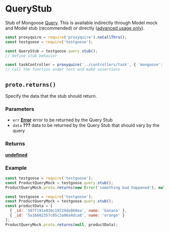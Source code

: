 # QueryStub
Stub of Mongoose [Query](https://mongoosejs.com/docs/api.html#Query). This is available indirectly through Model mock and Model stub (recommended) or directly ([advanced usage only](https://mongoosejs.com/docs/api.html#query_Query)).

```javaScript
const proxyquire = require('proxyquire').noCallThru();
const testgoose = require('testgoose');

const QueryStub = testgoose.query.stub();
// Define stub behavior

const taskController = proxyquire('../controllers/task', { 'mongoose': { Query: QueryStub } });
// Call the function under test and make assertions
```


## `proto.returns()`
Specify the data that the stub should return.

### Parameters
- `err` **[Error](https://developer.mozilla.org/en-US/docs/Web/JavaScript/Reference/Global_Objects/Error)** error to be returned by the Query Stub
- `data` **???** data to be returned by the Query Stub that should vary by the query

### Returns
**[undefined](https://developer.mozilla.org/en-US/docs/Web/JavaScript/Reference/Global_Objects/undefined)**

### Example
```javascript
const testgoose = require('testgoose');
const ProductQueryMock = testgoose.query.stub();
ProductQueryMock.proto.returns(new Error('something bad happened'), null);
```

```javascript
const testgoose = require('testgoose');
const ProductQueryMock = testgoose.query.stub();
const productData = [
  { _id: '507f191e810c19729de860ea', name: 'banana' },
  { _id: '5a16602357c05c3a06a4dca8', name: 'orange' }
];
ProductQueryMock.proto.returns(null, productData);
```

